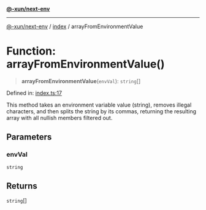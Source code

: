 [**@-xun/next-env**](../../README.md)

***

[@-xun/next-env](../../README.md) / [index](../README.md) / arrayFromEnvironmentValue

# Function: arrayFromEnvironmentValue()

> **arrayFromEnvironmentValue**(`envVal`): `string`[]

Defined in: [index.ts:17](https://github.com/Xunnamius/react-utils/blob/0b7c09badb430143839c51ee6ae32dc6d1082533/packages/next-env/src/index.ts#L17)

This method takes an environment variable value (string), removes illegal
characters, and then splits the string by its commas, returning the resulting
array with all nullish members filtered out.

## Parameters

### envVal

`string`

## Returns

`string`[]
